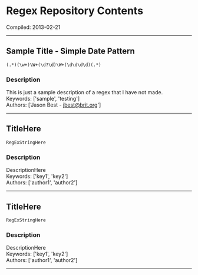 # Regex Repository Contents  

Compiled: 2013-02-21  

---  
## Sample Title - Simple Date Pattern  
    (.*)(\w+)\W+(\d?\d)\W+(\d\d\d\d)(.*)  
### Description  
This is just a sample description of a regex that I have not made.  
Keywords: ['sample', 'testing']  
Authors: ['Jason Best - jbest@brit.org']  

---  
## TitleHere  
    RegExStringHere  
### Description  
DescriptionHere  
Keywords: ['key1', 'key2']  
Authors: ['author1', 'author2']  

---  
## TitleHere  
    RegExStringHere  
### Description  
DescriptionHere  
Keywords: ['key1', 'key2']  
Authors: ['author1', 'author2']  

---  
